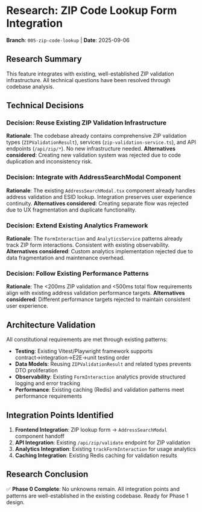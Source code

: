 # Research: ZIP Code Lookup Form Integration

**Branch**: `005-zip-code-lookup` | **Date**: 2025-09-06

## Research Summary
This feature integrates with existing, well-established ZIP validation infrastructure. All technical questions have been resolved through codebase analysis.

## Technical Decisions

### Decision: Reuse Existing ZIP Validation Infrastructure
**Rationale**: The codebase already contains comprehensive ZIP validation types (`ZIPValidationResult`), services (`zip-validation-service.ts`), and API endpoints (`/api/zip/*`). No new infrastructure needed.
**Alternatives considered**: Creating new validation system was rejected due to code duplication and inconsistency risk.

### Decision: Integrate with AddressSearchModal Component
**Rationale**: The existing `AddressSearchModal.tsx` component already handles address validation and ESID lookup. Integration preserves user experience continuity.
**Alternatives considered**: Creating separate flow was rejected due to UX fragmentation and duplicate functionality.

### Decision: Extend Existing Analytics Framework
**Rationale**: The `FormInteraction` and `AnalyticsService` patterns already track ZIP form interactions. Consistent with existing observability.
**Alternatives considered**: Custom analytics implementation rejected due to data fragmentation and maintenance overhead.

### Decision: Follow Existing Performance Patterns
**Rationale**: The <200ms ZIP validation and <500ms total flow requirements align with existing address validation performance targets.
**Alternatives considered**: Different performance targets rejected to maintain consistent user experience.

## Architecture Validation
All constitutional requirements are met through existing patterns:
- **Testing**: Existing Vitest/Playwright framework supports contract→integration→E2E→unit testing order
- **Data Models**: Reusing `ZIPValidationResult` and related types prevents DTO proliferation
- **Observability**: Existing `FormInteraction` analytics provide structured logging and error tracking
- **Performance**: Existing caching (Redis) and validation patterns meet performance requirements

## Integration Points Identified
1. **Frontend Integration**: ZIP lookup form → `AddressSearchModal` component handoff
2. **API Integration**: Existing `/api/zip/validate` endpoint for ZIP validation
3. **Analytics Integration**: Existing `trackFormInteraction` for usage analytics
4. **Caching Integration**: Existing Redis caching for validation results

## Research Conclusion
✅ **Phase 0 Complete**: No unknowns remain. All integration points and patterns are well-established in the existing codebase. Ready for Phase 1 design.